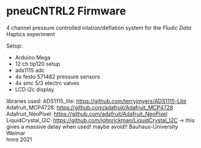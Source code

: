 # pneuCNTRL2 Firmware
4 channel pressure controlled inlation/deflation system for the _Fludic Data_ Haptics experiment

Setup:

- Arduino Mega
- 12 ch tip120 setup
- ads1115 adc
- 4x festo 571482 pressure sensors
- 4x smc 5/3 electrc valves
- LCD i2c display

libraries used:
ADS1115_lite: https://github.com/terryjmyers/ADS1115-Lite
Adafruit_MCP4728: https://github.com/adafruit/Adafruit_MCP4728
Adafruit_NeoPixel: https://github.com/adafruit/Adafruit_NeoPixel
LiquidCrystal_I2C: https://github.com/johnrickman/LiquidCrystal_I2C -> this gives a massive delay when used! maybe avoid!!
Bauhaus-University Weimar \
hnns 2021
